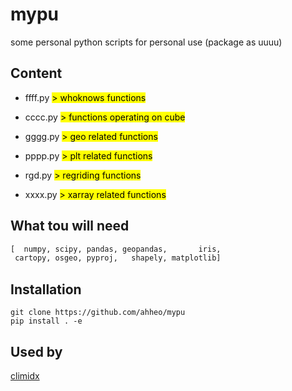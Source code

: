 # mypu

some personal python scripts for personal use (package as uuuu)

## Content

- ffff.py <mark>> whoknows functions</mark>

- cccc.py <mark>> functions operating on cube</mark>

- gggg.py <mark>> geo related functions</mark>

- pppp.py <mark>> plt related functions</mark>

- rgd.py  <mark>> regriding functions</mark>

- xxxx.py <mark>> xarray related functions</mark>

## What tou will need

```python
[  numpy, scipy, pandas, geopandas,       iris, 
 cartopy, osgeo, pyproj,   shapely, matplotlib]
```

## Installation

```
git clone https://github.com/ahheo/mypu
pip install . -e
```

## Used by
[climidx](https://github.com/ahheo/climidx "A python package for deriving climate indices based on climate data")
